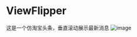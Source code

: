 # ViewFlipper
这是一个仿淘宝头条，垂直滚动展示最新消息
![image](https://github.com/xiao-er/ViewFlipper/blob/master/img/GIF.gif )
